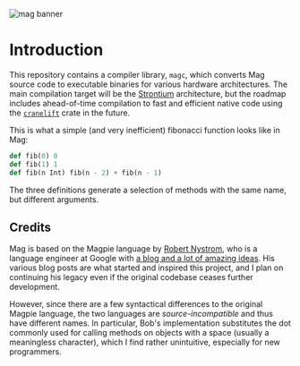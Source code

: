 ![mag banner](https://world-of-music.at/downloads/bird-banner.png)

# Introduction

This repository contains a compiler library, `magc`, which converts Mag source code to executable binaries for various hardware architectures. The main compilation target will be the [Strontium](https://gitlab.com/strontium-environment/vm) architecture, but the roadmap includes ahead-of-time compilation to fast and efficient native code using the [`cranelift`](https://docs.rs/cranelift/latest/cranelift/) crate in the future.

This is what a simple (and very inefficient) fibonacci function looks like in Mag:

```python
def fib(0) 0
def fib(1) 1
def fib(n Int) fib(n - 2) + fib(n - 1)
```

The three definitions generate a selection of methods with the same name, but different arguments.

## Credits

Mag is based on the Magpie language by [Robert Nystrom](http://stuffwithstuff.com/), who is a language engineer at Google with [a blog and a lot of amazing ideas](http://journal.stuffwithstuff.com/category/magpie/). His various blog posts are what started and inspired this project, and I plan on continuing his legacy even if the original codebase ceases further development.

However, since there are a few syntactical differences to the original Magpie language, the two languages are *source-incompatible* and thus have different names. In particular, Bob's implementation substitutes the dot commonly used for calling methods on objects with a space (usually a meaningless character), which I find rather unintuitive, especially for new programmers.